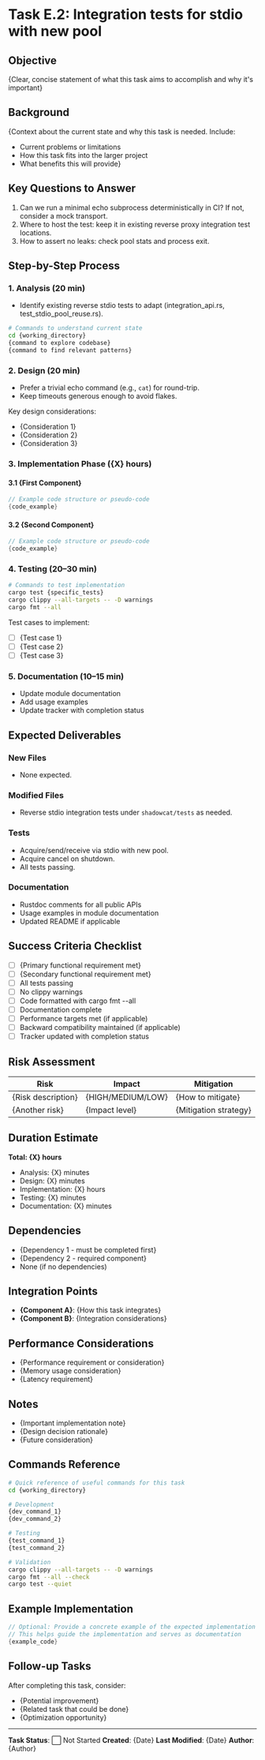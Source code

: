 # Task E.2: Integration tests for stdio with new pool

## Objective

{Clear, concise statement of what this task aims to accomplish and why it's important}

## Background

{Context about the current state and why this task is needed. Include:
- Current problems or limitations
- How this task fits into the larger project
- What benefits this will provide}

## Key Questions to Answer

1. Can we run a minimal echo subprocess deterministically in CI? If not, consider a mock transport.
2. Where to host the test: keep it in existing reverse proxy integration test locations.
3. How to assert no leaks: check pool stats and process exit.

## Step-by-Step Process

### 1. Analysis (20 min)
- Identify existing reverse stdio tests to adapt (integration_api.rs, test_stdio_pool_reuse.rs).

```bash
# Commands to understand current state
cd {working_directory}
{command to explore codebase}
{command to find relevant patterns}
```

### 2. Design (20 min)
- Prefer a trivial echo command (e.g., `cat`) for round-trip.
- Keep timeouts generous enough to avoid flakes.

Key design considerations:
- {Consideration 1}
- {Consideration 2}
- {Consideration 3}

### 3. Implementation Phase ({X} hours)

#### 3.1 {First Component}
```rust
// Example code structure or pseudo-code
{code_example}
```

#### 3.2 {Second Component}
```rust
// Example code structure or pseudo-code
{code_example}
```

### 4. Testing (20–30 min)
```bash
# Commands to test implementation
cargo test {specific_tests}
cargo clippy --all-targets -- -D warnings
cargo fmt --all
```

Test cases to implement:
- [ ] {Test case 1}
- [ ] {Test case 2}
- [ ] {Test case 3}

### 5. Documentation (10–15 min)
- Update module documentation
- Add usage examples
- Update tracker with completion status

## Expected Deliverables

### New Files
- None expected.

### Modified Files
- Reverse stdio integration tests under `shadowcat/tests` as needed.

### Tests
- Acquire/send/receive via stdio with new pool.
- Acquire cancel on shutdown.
- All tests passing.

### Documentation
- Rustdoc comments for all public APIs
- Usage examples in module documentation
- Updated README if applicable

## Success Criteria Checklist

- [ ] {Primary functional requirement met}
- [ ] {Secondary functional requirement met}
- [ ] All tests passing
- [ ] No clippy warnings
- [ ] Code formatted with cargo fmt --all
- [ ] Documentation complete
- [ ] Performance targets met (if applicable)
- [ ] Backward compatibility maintained (if applicable)
- [ ] Tracker updated with completion status

## Risk Assessment

| Risk | Impact | Mitigation | 
|------|--------|------------|
| {Risk description} | {HIGH/MEDIUM/LOW} | {How to mitigate} |
| {Another risk} | {Impact level} | {Mitigation strategy} |

## Duration Estimate

**Total: {X} hours**
- Analysis: {X} minutes
- Design: {X} minutes
- Implementation: {X} hours
- Testing: {X} minutes
- Documentation: {X} minutes

## Dependencies

- {Dependency 1 - must be completed first}
- {Dependency 2 - required component}
- None (if no dependencies)

## Integration Points

- **{Component A}**: {How this task integrates}
- **{Component B}**: {Integration considerations}

## Performance Considerations

- {Performance requirement or consideration}
- {Memory usage consideration}
- {Latency requirement}

## Notes

- {Important implementation note}
- {Design decision rationale}
- {Future consideration}

## Commands Reference

```bash
# Quick reference of useful commands for this task
cd {working_directory}

# Development
{dev_command_1}
{dev_command_2}

# Testing
{test_command_1}
{test_command_2}

# Validation
cargo clippy --all-targets -- -D warnings
cargo fmt --all --check
cargo test --quiet
```

## Example Implementation

```rust
// Optional: Provide a concrete example of the expected implementation
// This helps guide the implementation and serves as documentation
{example_code}
```

## Follow-up Tasks

After completing this task, consider:
- {Potential improvement}
- {Related task that could be done}
- {Optimization opportunity}

---

**Task Status**: ⬜ Not Started
**Created**: {Date}
**Last Modified**: {Date}
**Author**: {Author}